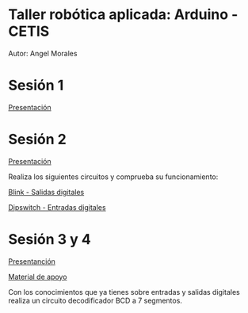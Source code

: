 # Taller robótica aplicada: Arduino - CETIS

Autor: Angel Morales

# Sesión 1
[Presentación](https://www.canva.com/design/DAD7pNUmb-g/gui4k_kAUmm3ORPKMxsVkA/view?utm_content=DAD7pNUmb-g&utm_campaign=designshare&utm_medium=link&utm_source=viewer)

# Sesión 2
[Presentación](https://drive.google.com/file/d/10wgm6KAVbPp9btDyUMiWFvAJ4mq6KI9p/view?usp=sharing)

Realiza los siguientes circuitos y comprueba su funcionamiento:

[Blink - Salidas digitales](https://github.com/angelumoca21/ArduinoCETIS/tree/main/1.blink)

[Dipswitch - Entradas digitales](https://github.com/angelumoca21/ArduinoCETIS/tree/main/2.dipswitch)

# Sesión 3 y 4
[Presentanción](https://drive.google.com/file/d/1QJB0yw7pe2Z9oRlOOOyncJP8H1npbgI_/view?usp=sharing)

[Material de apoyo](https://github.com/angelumoca21/ArduinoCETIS/tree/main/3.decodificador)

Con los conocimientos que ya tienes sobre entradas y salidas digitales realiza un circuito decodificador BCD a 7 segmentos.